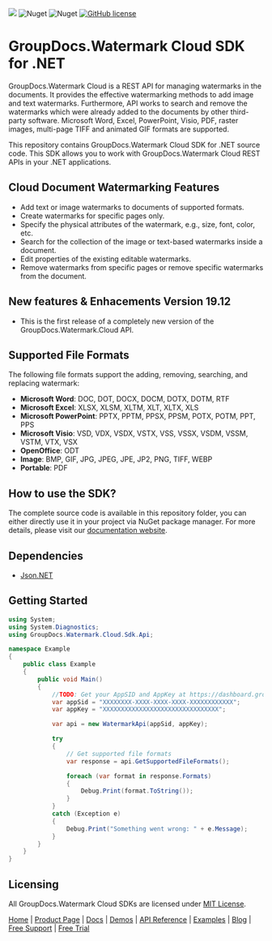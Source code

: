 ![](https://img.shields.io/badge/api-v1.0-lightgrey) ![Nuget](https://img.shields.io/nuget/v/GroupDocs.watermark-Cloud) ![Nuget](https://img.shields.io/nuget/dt/GroupDocs.watermark-Cloud) [![GitHub license](https://img.shields.io/github/license/groupdocs-watermark-cloud/groupdocs-watermark-cloud-dotnet)](https://github.com/groupdocs-watermark-cloud/groupdocs-watermark-cloud-dotnet/blob/master/LICENSE)

# GroupDocs.Watermark Cloud SDK for .NET
GroupDocs.Watermark Cloud is a REST API for managing watermarks in the documents. It provides the effective watermarking methods to add image and text watermarks. Furthermore, API works to search and remove the watermarks which were already added to the documents by other third-party software. Microsoft Word, Excel, PowerPoint, Visio, PDF, raster images, multi-page TIFF and animated GIF formats are supported.

This repository contains GroupDocs.Watermark Cloud SDK for .NET source code. This SDK allows you to work with GroupDocs.Watermark Cloud REST APIs in your .NET applications.

## Cloud Document Watermarking Features

- Add text or image watermarks to documents of supported formats.
- Create watermarks for specific pages only.
- Specify the physical attributes of the watermark, e.g., size, font, color, etc.
- Search for the collection of the image or text-based watermarks inside a document.
- Edit properties of the existing editable watermarks.
- Remove watermarks from specific pages or remove specific watermarks from the document.

## New features & Enhacements Version 19.12

- This is the first release of a completely new version of the GroupDocs.Watermark.Cloud API.

## Supported File Formats
The following file formats support the adding, removing, searching, and replacing watermark:

- **Microsoft Word**: DOC, DOT, DOCX, DOCM, DOTX, DOTM, RTF
- **Microsoft Excel**: XLSX, XLSM, XLTM, XLT, XLTX, XLS
- **Microsoft PowerPoint**: PPTX, PPTM, PPSX, PPSM, POTX, POTM, PPT, PPS
- **Microsoft Visio**: VSD, VDX, VSDX, VSTX, VSS, VSSX, VSDM, VSSM, VSTM, VTX, VSX
- **OpenOffice**: ODT
- **Image**: BMP, GIF, JPG, JPEG, JPE, JP2, PNG, TIFF, WEBP
- **Portable**: PDF
## How to use the SDK?
The complete source code is available in this repository folder, you can either directly use it in your project via NuGet package manager. For more details, please visit our [documentation website](https://docs.groupdocs.cloud/watermark/available-sdks/).

## Dependencies
- [Json.NET](https://www.nuget.org/packages/Newtonsoft.Json)

## Getting Started

```csharp
using System;
using System.Diagnostics;
using GroupDocs.Watermark.Cloud.Sdk.Api;

namespace Example
{
    public class Example
    {
        public void Main()
        {
            //TODO: Get your AppSID and AppKey at https://dashboard.groupdocs.cloud (free registration is required).
            var appSid = "XXXXXXXX-XXXX-XXXX-XXXX-XXXXXXXXXXXX";
            var appKey = "XXXXXXXXXXXXXXXXXXXXXXXXXXXXXXXX";

            var api = new WatermarkApi(appSid, appKey);

            try
            {
                // Get supported file formats
                var response = api.GetSupportedFileFormats();

                foreach (var format in response.Formats)
                {
                    Debug.Print(format.ToString());
                }
            }
            catch (Exception e)
            {
                Debug.Print("Something went wrong: " + e.Message);
            }
        }
    }
}
```

## Licensing
All GroupDocs.Watermark Cloud SDKs are licensed under [MIT License](LICENSE).

[Home](https://www.groupdocs.cloud/) | [Product Page](https://products.groupdocs.cloud/watermark/net) | [Docs](https://docs.groupdocs.cloud/watermark/) | [Demos](https://products.groupdocs.app/watermark/family) | [API Reference](https://apireference.groupdocs.cloud/watermark/) | [Examples](https://github.com/groupdocs-watermark-cloud/groupdocs-watermark-cloud-dotnet-samples) | [Blog](https://blog.groupdocs.cloud/category/watermark/) | [Free Support](https://forum.groupdocs.cloud/c/watermark) | [Free Trial](https://purchase.groupdocs.cloud/trial)
